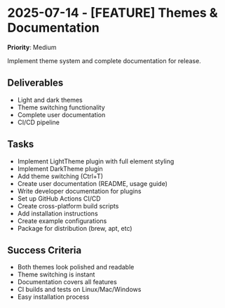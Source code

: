 # 2025-07-14 - [FEATURE] Themes & Documentation
**Priority**: Medium

Implement theme system and complete documentation for release.

## Deliverables
- Light and dark themes
- Theme switching functionality
- Complete user documentation
- CI/CD pipeline

## Tasks
- Implement LightTheme plugin with full element styling
- Implement DarkTheme plugin
- Add theme switching (Ctrl+T)
- Create user documentation (README, usage guide)
- Write developer documentation for plugins
- Set up GitHub Actions CI/CD
- Create cross-platform build scripts
- Add installation instructions
- Create example configurations
- Package for distribution (brew, apt, etc)

## Success Criteria
- Both themes look polished and readable
- Theme switching is instant
- Documentation covers all features
- CI builds and tests on Linux/Mac/Windows
- Easy installation process